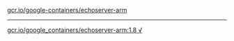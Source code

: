 [gcr.io/google-containers/echoserver-arm](https://hub.docker.com/r/sqeven/echoserver-arm/tags/) 

----
[gcr.io/google_containers/echoserver-arm:1.8 √](https://hub.docker.com/r/sqeven/echoserver-arm/tags/)

